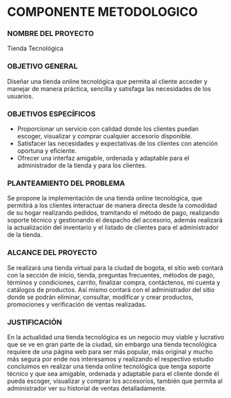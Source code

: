 # COMPONENTE METODOLOGICO



### NOMBRE DEL PROYECTO

Tienda Tecnológica



### OBJETIVO GENERAL

Diseñar una tienda online tecnológica que permita al cliente acceder y manejar de manera práctica, sencilla y satisfaga las necesidades de los usuarios.


### OBJETIVOS ESPECÍFICOS

- Proporcionar un servicio con calidad donde los clientes puedan escoger, visualizar y comprar cualquier accesorio disponible.
- Satisfacer las necesidades y expectativas de los clientes con atención oportuna y eficiente.
- Ofrecer una interfaz amigable, ordenada y adaptable para el administrador de la tienda y para los clientes.

### PLANTEAMIENTO DEL PROBLEMA

Se propone la implementación de una tienda online tecnológica, que permitirá a los clientes interactuar de manera directa desde la comodidad de su hogar realizando pedidos, tramitando el método de pago, realizando soporte técnico y gestionando el despacho del accesorio, además realizará la actualización del inventario y el listado de clientes para el administrador de la tienda.

### ALCANCE DEL PROYECTO
Se realizará una tienda virtual para la ciudad de bogota, el sitio web contará con la sección
de inicio, tienda, preguntas frecuentes, métodos de pago, términos y condiciones,
carrito, finalizar compra, contáctenos, mi cuenta y catálogos de productos. Así
mismo contará con el administrador del sitio donde se podrán eliminar, consultar, modificar y crear
productos, promociones y verificación de ventas realizadas.

### JUSTIFICACIÓN
En la actualidad una tienda tecnológica es un negocio muy viable y lucrativo que se ve en gran parte de la ciudad, sin embargo una tienda tecnológica requiere de una página web para ser más popular, más original y mucho más segura por ende nos interesamos y realizando el respectivo estudio concluimos en realizar una tienda online tecnológica que tenga soporte técnico y que sea amigable, ordenada y adaptable para el cliente donde él pueda escoger, visualizar y comprar los accesorios, también que permita al administrador ver su historial de ventas detalladamente.


